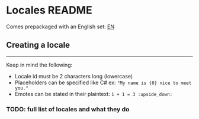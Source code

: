 # Locales README
Comes prepackaged with an English set: [EN](en.json)
&nbsp;

## Creating a locale
---
Keep in mind the following:
* Locale id must be 2 characters long (lowercase)
* Placeholders can be specified like C# ex: `"My name is {0} nice to meet you."`
* Emotes can be stated in their plaintext: `1 + 1 = 3 :upside_down:`

### TODO: full list of locales and what they do